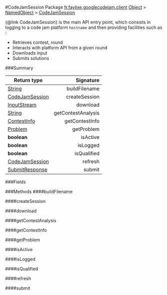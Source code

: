 #CodeJamSession
Package [fr.faylixe.googlecodejam.client](nullfr/faylixe/googlecodejam/client)
[Object]() > [NamedObject]() > [CodeJamSession]()

{@link CodeJamSession} is the main API entry point, which consists
 in logging to a code jam platform ``hostname`` and then providing
 facilities such as :
 <br>
 * Retrieves contest, round
 * Interacts with platform API from a given round
 * Downloads input
 * Submits solutions

###Summary

Return type | Signature
--- | ---:
[String]() | buildFilename
[CodeJamSession]() | createSession
[InputStream]() | download
[String]() | getContestAnalysis
[ContestInfo]() | getContestInfo
[Problem]() | getProblem
**boolean** | isActive
**boolean** | isLogged
**boolean** | isQualified
[CodeJamSession]() | refresh
[SubmitResponse]() | submit

###Fields

###Methods
####buildFilename

####createSession

####download

####getContestAnalysis

####getContestInfo

####getProblem

####isActive

####isLogged

####isQualified

####refresh

####submit

